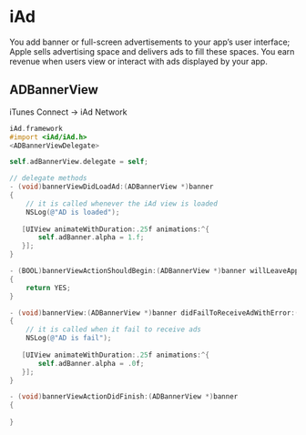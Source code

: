 # iAd

You add banner or full-screen advertisements to your app’s user interface; Apple sells advertising space and delivers ads to fill these spaces. You earn revenue when users view or interact with ads displayed by your app.

## ADBannerView

iTunes Connect -> iAd Network


```objectivec
iAd.framework
#import <iAd/iAd.h>
<ADBannerViewDelegate>

self.adBannerView.delegate = self;

// delegate methods
- (void)bannerViewDidLoadAd:(ADBannerView *)banner
{
	// it is called whenever the iAd view is loaded
	NSLog(@"AD is loaded");
    
   [UIView animateWithDuration:.25f animations:^{
       self.adBanner.alpha = 1.f;
   }];
}

- (BOOL)bannerViewActionShouldBegin:(ADBannerView *)banner willLeaveApplication:(BOOL)willLeave
{
    return YES;
}

- (void)bannerView:(ADBannerView *)banner didFailToReceiveAdWithError:(NSError *)error
{
	// it is called when it fail to receive ads
	NSLog(@"AD is fail");
    
   [UIView animateWithDuration:.25f animations:^{
       self.adBanner.alpha = .0f;
   }];
}

- (void)bannerViewActionDidFinish:(ADBannerView *)banner
{
	
}
```